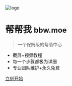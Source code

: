 ![logo]()

# 帮帮我 <small>bbw.moe</small>

> 一个保姆级的帮助中心

- 截屏+视频教程
- 每一个步骤都极为详细
- 专业团队维护+永久免费

[立刻开始](/)
